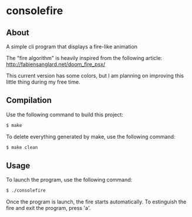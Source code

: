 # consolefire

## About

A simple cli program that displays a fire-like animation

The "fire algorithm" is heavily inspired from the following article:
http://fabiensanglard.net/doom_fire_psx/

This current version has some colors,
but I am planning on improving this little thing during my free time.

## Compilation

Use the following command to build this project:
```bash
$ make
```

To delete everything generated by make, use the following command:
```bash
$ make clean
```


## Usage

To launch the program, use the following command:
```bash
$ ./consolefire
```

Once the program is launch, the fire starts automatically.
To estinguish the fire and exit the program, press 'a'.
